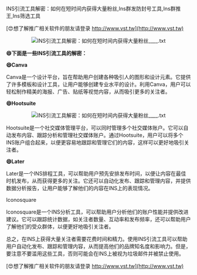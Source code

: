 INS引流工具解密：如何在短时间内获得大量粉丝,Ins群发防封号工具,Ins群推王,Ins筛选工具

[😍想了解推广相关软件的朋友请登录 http://www.vst.tw](http://www.vst.tw)

 <center><img src="https://vst.tw/MP4/tuiguang/png/2.png" alt="INS引流工具解密：如何在短时间内获得大量粉丝____.txt"></center>

**😄下面是一些INS引流工具的解密：**

**😄Canva**

Canva是一个设计平台，旨在帮助用户创建各种吸引人的图形和设计元素。它提供了许多模板和设计工具，让用户能够创建专业水平的设计。利用Canva，用户可以轻松制作精美的海报、广告、贴纸等视觉内容，从而吸引更多的关注者。

**😄Hootsuite**

 <center><img src="https://vst.tw/MP4/tuiguang/png/8.png" alt="INS引流工具解密：如何在短时间内获得大量粉丝____.txt"></center>

Hootsuite是一个社交媒体管理平台，可以同时管理多个社交媒体账户。它可以自动发布内容、跟踪分析和管理社交媒体账户。通过Hootsuite，用户可以将多个INS账户组合起来，以便更容易地跟踪和管理它们的内容，这样可以更好地吸引关注者。

**😄Later**

Later是一个INS排程工具，可以帮助用户预先安排发布时间，以便让内容在最佳时机发布，从而获得更多的关注。它还可以自动化发布、跟踪和管理内容，并提供数据分析报告，让用户能够了解他们的内容在INS上的表现情况。

Iconosquare

Iconosquare是一个INS分析工具，可以帮助用户分析他们的账户性能并提供改进建议。它可以跟踪统计数据，如关注者数量、互动率和发布频率，还可以帮助用户了解他们的受众群体，以便更好地吸引关注者。

总之，在INS上获得大量关注者需要花费时间和精力。使用INS引流工具可以帮助用户自动化发布、跟踪和管理内容，从而提高他们的品牌知名度和影响力。但是，要注意不要滥用这些工具，否则可能会在INS上被视为垃圾邮件并被禁止使用。

[😍想了解推广相关软件的朋友请登录 http://www.vst.tw](http://www.vst.tw)



